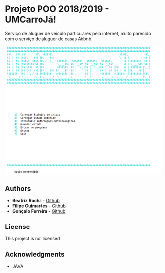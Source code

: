# Projeto POO 2018/2019 - UMCarroJá!

Serviço de aluguer de veiculo particulares pela internet, muito parecido com o serviço de aluguer de casas Airbnb. 

![Main Page](main.png)

## Authors

* **Beatriz Rocha**  - [Github](https://github.com/beatrizfrocha)
* **Filipe Guimarães** - [Github](https://github.com/filipeguimaraes)
* **Gonçalo Ferreira** - [Github](https://github.com/TheCanT)


## License

This project is not licensed

## Acknowledgments

* JAVA
